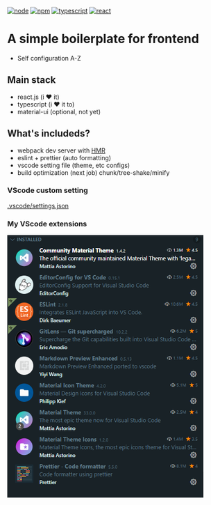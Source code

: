 <!--
    Webpack configuration referrence.
    https://typescript-kr.github.io/pages/tutorials/react-&-webpack.html

    eslint + prettier configuration referrence.
    https://www.robertcooper.me/using-eslint-and-prettier-in-a-typescript-project
 -->

[![node][node]][node-url] [![npm][npm]][npm-url] [![typescript][typescript]][typescript-url] [![react][react]][react-url]

# A simple boilerplate for frontend

- Self configuration A-Z

## Main stack

- react.js (i :heart: it)
- typescript (i :heart: it to)
- material-ui (optional, not yet)

## What's includeds?

- webpack dev server with [HMR][hmr-url]
- eslint + prettier (auto formatting)
- vscode setting file (theme, etc configs)
- build optimization (next job)
  chunk/tree-shake/minify

### VScode custom setting

[.vscode/settings.json](./docs/vscode_settings.json.md)

### My VScode extensions

![My VScode extensions](docs/extensions_capture.png)

[node]: https://img.shields.io/badge/node-^12.18.3-green
[node-url]: https://nodejs.org/en/
[npm]: https://img.shields.io/badge/npm-^6.14.6-red
[npm-url]: https://npmjs.com/package/npm
[typescript]: https://img.shields.io/badge/typescript-^4.0.2-blue
[typescript-url]: https://www.npmjs.com/package/typescript
[react]: https://img.shields.io/badge/react-^16.13.1-blue
[react-url]: https://www.npmjs.com/package/react
[hmr-url]: https://webpack.js.org/concepts/hot-module-replacement
